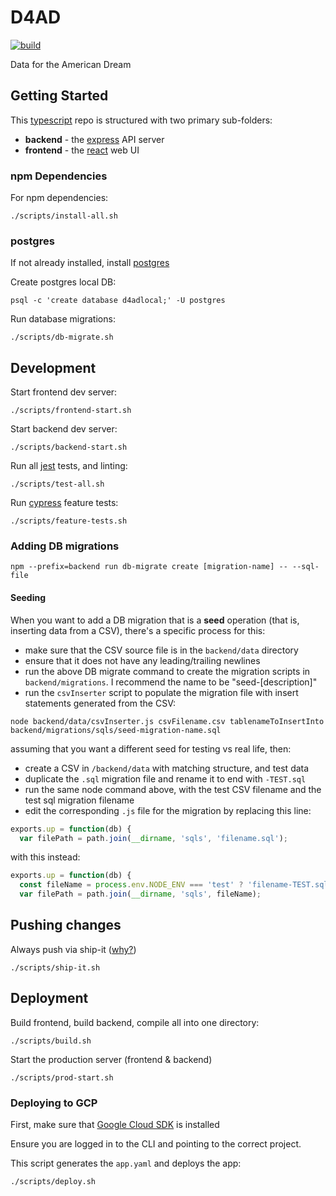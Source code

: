 # D4AD

[![build](https://circleci.com/gh/newjersey/d4ad.svg?style=shield)](https://circleci.com/gh/newjersey/d4ad)

Data for the American Dream
## Getting Started

This [typescript](https://www.typescriptlang.org/) repo is structured with two primary sub-folders:

 - **backend** - the [express](https://expressjs.com/) API server
 - **frontend** - the [react](https://reactjs.org/) web UI
 
### npm Dependencies

For npm dependencies:
```shell script
./scripts/install-all.sh
```

### postgres

If not already installed, install [postgres](https://www.postgresql.org/)

Create postgres local DB:
```shell script
psql -c 'create database d4adlocal;' -U postgres
```

Run database migrations:
```shell script
./scripts/db-migrate.sh
```

## Development

Start frontend dev server:
```shell script
./scripts/frontend-start.sh
```

Start backend dev server:
```shell script
./scripts/backend-start.sh
```

Run all [jest](https://jestjs.io/) tests, and linting:
```shell script
./scripts/test-all.sh
```

Run [cypress](https://www.cypress.io/) feature tests:
```shell script
./scripts/feature-tests.sh
```

### Adding DB migrations

```shell script
npm --prefix=backend run db-migrate create [migration-name] -- --sql-file
```

#### Seeding

When you want to add a DB migration that is a **seed** operation (that is, inserting
data from a CSV), there's a specific process for this:
- make sure that the CSV source file is in the `backend/data` directory
- ensure that it does not have any leading/trailing newlines 
- run the above DB migrate command to create the migration scripts in `backend/migrations`. 
I recommend the name to be "seed-[description]"
- run the `csvInserter` script to populate the migration file with insert statements generated from the CSV:
```shell script
node backend/data/csvInserter.js csvFilename.csv tablenameToInsertInto backend/migrations/sqls/seed-migration-name.sql
```

assuming that you want a different seed for testing vs real life, then:

- create a CSV in `/backend/data` with matching structure, and test data
- duplicate the `.sql` migration file and rename it to end with `-TEST.sql`
- run the same node command above, with the test CSV filename and the test sql migration filename
- edit the corresponding `.js` file for the migration by replacing this line:
```javascript
exports.up = function(db) {
  var filePath = path.join(__dirname, 'sqls', 'filename.sql');
``` 

with this instead:
```javascript
exports.up = function(db) {
  const fileName = process.env.NODE_ENV === 'test' ? 'filename-TEST.sql' : 'filename.sql';
  var filePath = path.join(__dirname, 'sqls', fileName);
```

## Pushing changes

Always push via ship-it ([why?](https://medium.com/@AnneLoVerso/ship-it-a-humble-script-for-low-risk-deployment-1b8ba99994f7))
```shell script
./scripts/ship-it.sh
```

## Deployment

Build frontend, build backend, compile all into one directory:
```shell script
./scripts/build.sh
```

Start the production server (frontend & backend)
```shell script
./scripts/prod-start.sh
```

### Deploying to GCP

First, make sure that [Google Cloud SDK](https://cloud.google.com/sdk/install) is installed

Ensure you are logged in to the CLI and pointing to the correct project.

This script generates the `app.yaml` and deploys the app:
```shell script
./scripts/deploy.sh
```
